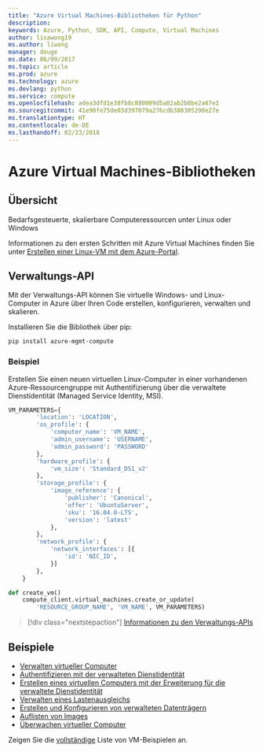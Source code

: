 ```yaml
---
title: "Azure Virtual Machines-Bibliotheken für Python"
description: 
keywords: Azure, Python, SDK, API, Compute, Virtual Machines
author: lisawong19
ms.author: liwong
manager: douge
ms.date: 06/09/2017
ms.topic: article
ms.prod: azure
ms.technology: azure
ms.devlang: python
ms.service: compute
ms.openlocfilehash: adea3dfd1e38fb8c880009d5a02ab2b8be2a67e1
ms.sourcegitcommit: 41e90fe75de03d397079a276cdb388305290e27e
ms.translationtype: HT
ms.contentlocale: de-DE
ms.lasthandoff: 02/23/2018
---
```

# <a name="azure-virtual-machine-libraries"></a>Azure Virtual Machines-Bibliotheken

## <a name="overview"></a>Übersicht

Bedarfsgesteuerte, skalierbare Computeressourcen unter Linux oder Windows

Informationen zu den ersten Schritten mit Azure Virtual Machines finden Sie unter [Erstellen einer Linux-VM mit dem Azure-Portal](/azure/virtual-machines/linux/quick-create-portal).

## <a name="management-api"></a>Verwaltungs-API

Mit der Verwaltungs-API können Sie virtuelle Windows- und Linux-Computer in Azure über Ihren Code erstellen, konfigurieren, verwalten und skalieren.

Installieren Sie die Bibliothek über pip:

```bash
pip install azure-mgmt-compute 
```   

### <a name="example"></a>Beispiel

Erstellen Sie einen neuen virtuellen Linux-Computer in einer vorhandenen Azure-Ressourcengruppe mit Authentifizierung über die verwaltete Dienstidentität (Managed Service Identity, MSI).

```python
VM_PARAMETERS={
        'location': 'LOCATION',
        'os_profile': {
            'computer_name': 'VM_NAME',
            'admin_username': 'USERNAME',
            'admin_password': 'PASSWORD'
        },
        'hardware_profile': {
            'vm_size': 'Standard_DS1_v2'
        },
        'storage_profile': {
            'image_reference': {
                'publisher': 'Canonical',
                'offer': 'UbuntuServer',
                'sku': '16.04.0-LTS',
                'version': 'latest'
            },
        },
        'network_profile': {
            'network_interfaces': [{
                'id': 'NIC_ID',
            }]
        },
    }

def create_vm()
    compute_client.virtual_machines.create_or_update(
        'RESOURCE_GROUP_NAME', 'VM_NAME', VM_PARAMETERS)
```

> [!div class="nextstepaction"]
> [Informationen zu den Verwaltungs-APIs](/python/api/overview/azure/virtualmachines/management)

## <a name="samples"></a>Beispiele

* [Verwalten virtueller Computer][1]
* [Authentifizieren mit der verwalteten Dienstidentität][2]
* [Erstellen eines virtuellen Computers mit der Erweiterung für die verwaltete Dienstidentität][3]
* [Verwalten eines Lastenausgleichs][4]
* [Erstellen und Konfigurieren von verwalteten Datenträgern][5]
* [Auflisten von Images][6] 
* [Überwachen virtueller Computer][7]

Zeigen Sie die [vollständige](https://azure.microsoft.com/resources/samples/?platform=python&term=virtual-machines) Liste von VM-Beispielen an.

[1]: https://azure.microsoft.com/resources/samples/virtual-machines-python-manage/
[2]: https://github.com/Azure-Samples/resource-manager-python-manage-resources-with-msi
[3]: https://github.com/Azure-Samples/compute-python-msi-vm
[4]: https://azure.microsoft.com/resources/samples/network-python-manage-loadbalancer
[5]: ../docs-ref-conceptual/python-sdk-azure-samples-managed-disks.md
[6]: ../docs-ref-conceptual/python-sdk-azure-samples-list-images.md
[7]: ../docs-ref-conceptual/python-sdk-azure-samples-monitor-vms.md